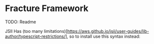 # Fracture Framework

TODO: Readme

JSII Has (too many limitations)[https://aws.github.io/jsii/user-guides/lib-author/typescript-restrictions/], so to install use this syntax instead:

